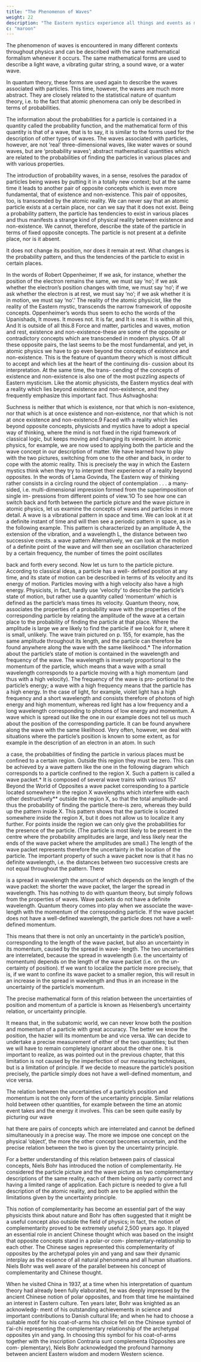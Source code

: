```yaml
---
title: "The Phenomenon of Waves"
weight: 22
description: "The Eastern mystics experience all things and events as manifestations of a basic oneness"
c: "maroon"
---
```




The phenomenon of waves is encountered in many different contexts throughout physics and can be described with the same mathematical formalism whenever it occurs. The same
mathematical forms are used to describe a light wave, a
vibrating guitar string, a sound wave, or a water wave. 

In quantum theory, these forms are used again to describe the waves associated with particles. This time, however, the waves are much more abstract. They are closely related to the
statistical nature of quantum theory, i.e. to the fact that atomic
phenomena can only be described in terms of probabilities.

The information about the probabilities for a particle is contained in a quantity called the probability function, and the mathematical form of this quantity is that of a wave, that is to
say, it is similar to the forms used for the description of other
types of waves. The waves associated with particles, however,
are not ‘real’ three-dimensional waves, like water waves or
sound waves, but are ‘probability waves’; abstract mathematical quantities which are related to the probabilities of finding the particles in various places and with various properties.

The introduction of probability waves, in a sense, resolves the paradox of particles being waves by putting it in a totally new context; but at the same time it leads to another pair of
opposite concepts which is even more fundamental, that of
existence and non-existence. This pair of opposites, too, is
transcended by the atomic reality. We can never say that an
atomic particle exists at a certain place, nor can we say that
it does not exist. Being a probability pattern, the particle has tendencies to exist in various places and thus manifests a strange kind of physical reality between existence and non-existence.
We cannot, therefore, describe the state of the particle in
terms of fixed opposite concepts. The particle is not present at
a definite place, nor is it absent. 

It does not change its position, nor does it remain at rest. What changes is the probability
pattern, and thus the tendencies of the particle to exist in
certain places. 

In the words of Robert Oppenheimer, If we ask, for instance, whether the position of the electron
remains the same, we must say ‘no’; if we ask whether
the electron’s position changes with time, we must say
‘no’; if we ask whether the electron is at rest, we must say
‘no’; if we ask whether it is in motion, we must say ‘no’.’
The reality of the atomic physicist, like the reality of the
Eastern mystic, transcends the narrow framework of opposite
concepts. Oppenheimer’s words thus seem to echo the words
of the Upanishads,
It moves. It moves not.
It is far, and It is near.
It is within all this,
And It is outside of all this.8
Force and matter, particles and waves, motion and rest,
existence and non-existence-these are some of the opposite
or contradictory concepts which are transcended in modern
physics. Of all these opposite pairs, the last seems to be the
most fundamental, and yet, in atomic physics we have to go
even beyond the concepts of existence and non-existence.
This is the feature of quantum theory which is most difficult
to accept and which lies at the heart of the continuing dis-
cussion about its interpretation. At the same time, the trans-
cending of the concepts of existence and non-existence is also
one of the most puzzling aspects of Eastern mysticism. Like
the atomic physicists, the Eastern mystics deal with a reality
which lies beyond existence and non-existence, and they
frequently emphasize this important fact. Thus Ashvaghosha:


Suchness is neither that which is existence, nor that which
is non-existence, nor that which is at once existence and
non-existence, nor that which is not at once existence
and non-existence.9
Faced with a reality which lies beyond opposite concepts,
physicists and mystics have to adopt a special way of thinking,
where the mind is not fixed in the rigid framework of classical
logic, but keeps moving and changing its viewpoint. In atomic
physics, for example, we are now used to applying both the
particle and the wave concept in our description of matter.
We have learned how to play with the two pictures, switching
from one to the other and back, in order to cope with the
atomic reality. This is precisely the way in which the Eastern
mystics think when they try to interpret their experience of a
reality beyond opposites. In the words of Lama Govinda, The
Eastern way of thinking rather consists in a circling round the
object of contemplation . . . a many-sided, i.e. multi-dimensional
impression formed from the superimposition of single im-
pressions from different points of view.‘lO
To see how one can switch back and forth between the
particle picture and the wave picture in atomic physics, let us
examine the concepts of waves and particles in more detail.
A wave is a vibrational pattern in space and time. We can look
at it at a definite instant of time and will then see a periodic
pattern in space, as in the following example. This pattern is
characterized by an amplitude A, the extension of the vibration,
and a wavelength L, the distance between two successive crests.
a wave pattern
Alternatively, we can look at the motion of a definite point of
the wave and will then see an oscillation characterized by a
certain frequency, the number of times the point oscillates


back and forth every second. Now let us turn to the particle
picture. According to classical ideas, a particle has a well-
defined position at any time, and its state of motion can be
described in terms of its velocity and its energy of motion.
Particles moving with a high velocity also have a high energy.
Physicists, in fact, hardly use ‘velocity’ to describe the particle’s
state of motion, but rather use a quantity called ‘momentum’
which is defined as the particle’s mass times its velocity.
Quantum theory, now, associates the properties of a
probability wave with the properties of the corresponding
particle by relating the amplitude of the wave at a certain place
to the probability of finding the particle at that place. Where
the amplitude is large we are likely to find the particle if we
look for it, where it is small, unlikely. The wave train pictured
on p. 155, for example, has the same amplitude throughout its
length, and the particle can therefore be found anywhere
along the wave with the same likelihood.*
The information about the particle’s state of motion is
contained in the wavelength and frequency of the wave. The
wavelength is inversely proportional to the momentum of the
particle, which means that a wave with a small wavelength
corresponds to a particle moving with a high momentum (and
thus with a high velocity). The frequency of the wave is pro-
portional to the particle’s energy; a wave with a high frequency
means that the particle has a high energy. In the case of light,
for example, violet light has a high frequency and a short
wavelength and consists therefore of photons of high energy
and high momentum, whereas red light has a low frequency
and a long wavelength corresponding to photons of low energy
and momentum.
A wave which is spread out like the one in our example
does not tell us much about the position of the corresponding
particle. It can be found anywhere along the wave with the
same likelihood. Very often, however, we deal with situations
where the particle’s position is known to some extent, as for
example in the description of an electron in an atom. In such


a case, the probabilities of finding the particle in various places
must be confined to a certain region. Outside this region they
must be zero. This can be achieved by a wave pattern like the
one in the following diagram which corresponds to a particle
confined to the region X. Such a pattern is called a wave
packet.* It is composed of several wave trains with various
157
Beyond
the World
of Opposites
a wave packet corresponding to a particle
located somewhere in the region X
wavelengths which interfere with each other destructively**
outside the region X, so that the total amplitude-and thus the
probability of finding the particle there-is zero, whereas they
build up the pattern inside X. This pattern shows that the
particle is located somewhere inside the region X, but it does
not allow us to localize it any further. For points inside the
region we can only give the probabilities for the presence of
the particle. (The particle is most likely to be present in the
centre where the probability amplitudes are large, and less
likely near the ends of the wave packet where the amplitudes
are small.) The length of the wave packet represents therefore
the uncertainty in the location of the particle.
The important property of such a wave packet now is that
it has no definite wavelength, i.e. the distances between two
successive crests are not equal throughout the pattern. There


is a spread in wavelength the amount of which depends on
the length of the wave packet: the shorter the wave packet,
the larger the spread in wavelength. This has nothing to do
with quantum theory, but simply follows from the properties
of waves. Wave packets do not have a definite wavelength.
Quantum theory comes into play when we associate the wave-
length with the momentum of the corresponding particle. If
the wave packet does not have a well-defined wavelength, the
particle does not have a well-defined momentum. 

This means
that there is not only an uncertainty in the particle’s position,
corresponding to the length of the wave packet, but also an
uncertainty in its momentum, caused by the spread in wave-
length. The two uncertainties are interrelated, because the
spread in wavelength (i.e. the uncertainty of momentum)
depends on the length of the wave packet (i.e. on the un-
certainty of position). tf we want to localize the particle more
precisely, that is, if we want to confine its wave packet to a
smaller region, this will result in an increase in the spread in
wavelength and thus in an increase in the uncertainty of the
particle’s momentum.

The precise mathematical form of this relation between the
uncertainties of position and momentum of a particle is known
as Heisenberg’s uncertainty relation, or uncertainty principle.

It means that, in the subatomic world, we can never know
both the position and momentum of a particle with great
accuracy. The better we know the position, the hazier will its
momentum be and vice versa. We can decide to undertake a
precise measurement of either of the two quantities; but then
we will have to remain completely ignorant about the other
one. It is important to realize, as was pointed out in the previous
chapter, that this limitation is not caused by the imperfection
of our measuring techniques, but is a limitation of principle.
If we decide to measure the particle’s position precisely, the
particle simply does not have a well-defined momentum, and
vice versa.

The relation between the uncertainties of a particle’s position
and momentum is not the only form of the uncertainty principle.
Similar relations hold between other quantities, for example
between the time an atomic event takes and the energy it
involves. This can be seen quite easily by picturing our wave

hat there are pairs of concepts which are interrelated and
cannot be defined simultaneously in a precise way. The more
we impose one concept on the physical ‘object’, the more the
other concept becomes uncertain, and the precise relation
between the two is given by the uncertainty principle.

For a better understanding of this relation between pairs of
classical concepts, Niels Bohr has introduced the notion of
complementarity. He considered the particle picture and the
wave picture as two complementary descriptions of the same
reality, each of them being only partly correct and having a
limited range of application. Each picture is needed to give a
full description of the atomic reality, and both are to be applied
within the limitations given by the uncertainty principle.

This notion of complementarity has become an essential
part of the way physicists think about nature and Bohr has
often suggested that it might be a useful concept also outside
the field of physics; in fact, the notion of complementarity
proved to be extremely useful 2,500 years ago. It played an
essential role in ancient Chinese thought which was based on
the insight that opposite concepts stand in a polar-or com-
plementary-relationship to each other. The Chinese sages
represented this complementarity of opposites by the archetypal
poles yin and yang and saw their dynamic interplay as the
essence of all natural phenomena and all human situations.
Niels Bohr was well aware of the parallel between his concept
of complementarity and Chinese thought. 

When he visited
China in 1937, at a time when his interpretation of quantum
theory had already been fully elaborated, he was deeply
impressed by the ancient Chinese notion of polar opposites,
and from that time he maintained an interest in Eastern
culture. Ten years later, Bohr was knighted as an acknowledg-
ment of his outstanding achievements in science and important
contributions to Danish cultural life; and when he had to choose
a suitable motif for his coat-of-arms his choice fell on the
Chinese symbol of t’ai-chi representing the complementary
relationship of the archetypal opposites yin and yang. In
choosing this symbol for his coat-of-arms together with the
inscription Contraria sunt complementa (Opposites are com-
plementary), Niels Bohr acknowledged the profound harmony
between ancient Eastern wisdom and modern Western science.
